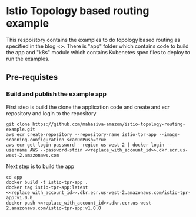 # Istio Topology based routing example

This respoistory contains the examples to do topology based routing as specified in the blog <<link to the blog>>. 
There is "app" folder which contains code to build the app and "k8s" module which contains Kubenetes spec files to deploy to run the examples.

## Pre-requistes
### Build and publish the example app
First step is build the clone the application code and create and ecr repository and login to the repository
```shell 
git clone https://github.com/mahasiva-amazon/istio-topology-routing-example.git
aws ecr create-repository --repository-name istio-tpr-app --image-scanning-configuration scanOnPush=true
aws ecr get-login-password --region us-west-2 | docker login --username AWS --password-stdin <<replace_with_account_id>>.dkr.ecr.us-west-2.amazonaws.com
```
Next step is to build the app
```shell
cd app
docker build -t istio-tpr-app .
docker tag istio-tpr-app:latest <<replace_with_account_id>>.dkr.ecr.us-west-2.amazonaws.com/istio-tpr-app:v1.0.0
docker push <<replace_with_account_id>>.dkr.ecr.us-west-2.amazonaws.com/istio-tpr-app:v1.0.0
```
